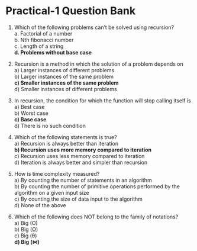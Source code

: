 # Practical-1 Question Bank

1. Which of the following problems can’t be solved using recursion? <br>
   a. Factorial of a number <br>
   b. Nth fibonacci number <br>
   c. Length of a string <br>
   **d. Problems without base case** <br>

2. Recursion is a method in which the solution of a problem depends on <br>
   a) Larger instances of different problems <br>
   b) Larger instances of the same problem <br>
   **c) Smaller instances of the same problem** <br>
   d) Smaller instances of different problems <br>

3. In recursion, the condition for which the function will stop calling itself is <br>
   a) Best case <br>
   b) Worst case <br>
   **c) Base case** <br>
   d) There is no such condition <br>

4. Which of the following statements is true? <br>
   a) Recursion is always better than iteration <br>
   **b) Recursion uses more memory compared to iteration <br>**
   c) Recursion uses less memory compared to iteration <br>
   d) Iteration is always better and simpler than recursion <br>

5. How is time complexity measured? <br>
   a) By counting the number of statements in an algorithm <br>
   b) By counting the number of primitive operations performed by the algorithm on a given input size <br>
   c) By counting the size of data input to the algorithm <br>
   d) None of the above <br>

6. Which of the following does NOT belong to the family of notations? <br>
   a) Big (O) <br>
   b) Big (Ω) <br>
   c) Big (θ) <br>
   **d) Big (⋈)** <br>
